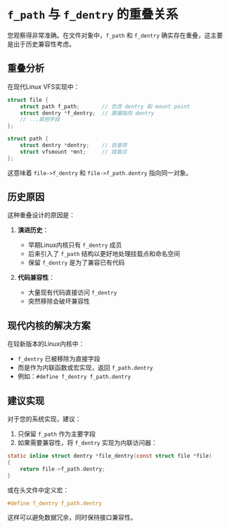 # `f_path` 与 `f_dentry` 的重叠关系

您观察得非常准确。在文件对象中，`f_path` 和 `f_dentry` 确实存在重叠，这主要是出于历史兼容性考虑。

## 重叠分析

在现代Linux VFS实现中：

```c
struct file {
    struct path f_path;       // 包含 dentry 和 mount point
    struct dentry *f_dentry;  // 直接指向 dentry
    // ...其他字段
};

struct path {
    struct dentry *dentry;    // 目录项
    struct vfsmount *mnt;     // 挂载点
};
```

这意味着 `file->f_dentry` 和 `file->f_path.dentry` 指向同一对象。

## 历史原因

这种重叠设计的原因是：

1. **演进历史**：
   - 早期Linux内核只有 `f_dentry` 成员
   - 后来引入了 `f_path` 结构以更好地处理挂载点和命名空间
   - 保留 `f_dentry` 是为了兼容已有代码

2. **代码兼容性**：
   - 大量现有代码直接访问 `f_dentry`
   - 突然移除会破坏兼容性

## 现代内核的解决方案

在较新版本的Linux内核中：

- `f_dentry` 已被移除为直接字段
- 而是作为内联函数或宏实现，返回 `f_path.dentry`
- 例如：`#define f_dentry f_path.dentry`

## 建议实现

对于您的系统实现，建议：

1. 只保留 `f_path` 作为主要字段
2. 如果需要兼容性，将 `f_dentry` 实现为内联访问器：

```c
static inline struct dentry *file_dentry(const struct file *file)
{
    return file->f_path.dentry;
}
```

或在头文件中定义宏：

```c
#define f_dentry f_path.dentry
```

这样可以避免数据冗余，同时保持接口兼容性。